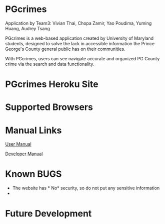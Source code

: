 # PGcrimes

Application by Team3: Vivian Thai, Chopa Zamir, Yao Poudima, Yuming Huang, Audrey Tsang

PGcrimes is a web-based application created by University of Maryland students, designed to solve the lack in accessible information the Prince George's County general public has on their communities.

With PGcrimes, users can see navigate accurate and organized PG County crime via the search and data functionality.

 # PGcrimes Heroku Site
 
 
 # Supported Browsers
 
 
 
 # Manual Links
 [User Manual](https://github.com/vivthai/PGcrimes/blob/main/User%20Manual)
 
 [Developer Manual](https://github.com/vivthai/PGcrimes/blob/main/Developer%20Manual.md)

# Known BUGS
* The website has * No* security, so do not put any sensitive information
*
# Future Development

